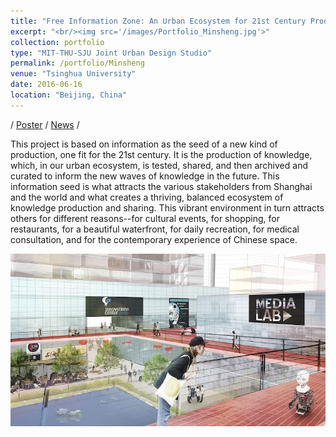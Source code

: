 ```yaml
---
title: "Free Information Zone: An Urban Ecosystem for 21st Century Production"
excerpt: "<br/><img src='/images/Portfolio_Minsheng.jpg'>"
collection: portfolio
type: "MIT-THU-SJU Joint Urban Design Studio"
permalink: /portfolio/Minsheng
venue: "Tsinghua University"
date: 2016-06-16
location: "Beijing, China"
---
```


/ [Poster](https://yiw0104.github.io/files/Portfolio_Minsheng.pdf) / [News](https://news.mit.edu/2016/beijing-studio-celebrates-30-years-0714) /

This project is based on information as the seed of a new kind of production, one fit for the 21st century. It is the production of knowledge, which, in our urban ecosystem, is tested, shared, and then archived and curated to inform the new waves of knowledge in the future. This information seed is what attracts the various stakeholders from Shanghai and the world and what creates a thriving, balanced ecosystem of knowledge production and sharing. This vibrant environment in turn
attracts others for different reasons--for cultural events, for shopping, for restaurants, for a beautiful waterfront, for daily recreation, for medical consultation, and for the contemporary experience of Chinese space.

<img src="/images/Portfolio_Minsheng.jpg">


